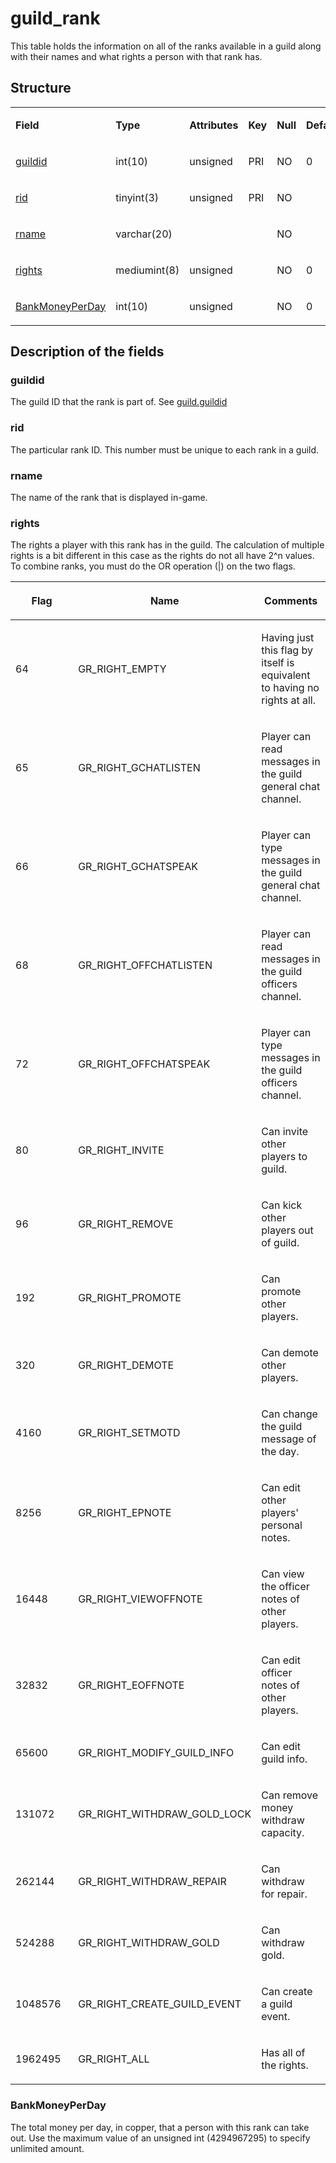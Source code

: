 # guild\_rank

This table holds the information on all of the ranks available in a guild along with their names and what rights a person with that rank has.

## Structure

<table>
<colgroup>
<col width="12%" />
<col width="12%" />
<col width="12%" />
<col width="12%" />
<col width="12%" />
<col width="12%" />
<col width="12%" />
<col width="12%" />
</colgroup>
<tbody>
<tr>
<td><p><strong>Field</strong></p></td>
<td><p><strong>Type</strong></p></td>
<td><p><strong>Attributes</strong></p></td>
<td><p><strong>Key</strong></p></td>
<td><p><strong>Null</strong></p></td>
<td><p><strong>Default</strong></p></td>
<td><p><strong>Extra</strong></p></td>
<td><p><strong>Comment</strong></p></td>
</tr>
<tr>
<td><p><a href="#guildid">guildid</a></p></td>
<td><p>int(10)</p></td>
<td><p>unsigned</p></td>
<td><p>PRI</p></td>
<td><p>NO</p></td>
<td><p>0</p></td>
<td><p> </p></td>
<td><p> </p></td>
</tr>
<tr>
<td><p><a href="#rid">rid</a></p></td>
<td><p>tinyint(3)</p></td>
<td><p>unsigned</p></td>
<td><p>PRI</p></td>
<td><p>NO</p></td>
<td><p> </p></td>
<td><p> </p></td>
<td><p> </p></td>
</tr>
<tr>
<td><p><a href="#rname">rname</a></p></td>
<td><p>varchar(20)</p></td>
<td><p> </p></td>
<td><p> </p></td>
<td><p>NO</p></td>
<td><p> </p></td>
<td><p> </p></td>
<td><p> </p></td>
</tr>
<tr>
<td><p><a href="#rights">rights</a></p></td>
<td><p>mediumint(8)</p></td>
<td><p>unsigned</p></td>
<td><p> </p></td>
<td><p>NO</p></td>
<td><p>0</p></td>
<td><p> </p></td>
<td><p> </p></td>
</tr>
<tr>
<td><p><a href="#bankmoneyperday">BankMoneyPerDay</a></p></td>
<td><p>int(10)</p></td>
<td><p>unsigned</p></td>
<td><p> </p></td>
<td><p>NO</p></td>
<td><p>0</p></td>
<td><p> </p></td>
<td><p> </p></td>
</tr>
</tbody>
</table>

## Description of the fields

### guildid

The guild ID that the rank is part of. See [guild.guildid](guild.md#guildid)

### rid

The particular rank ID. This number must be unique to each rank in a guild.

### rname

The name of the rank that is displayed in-game.

### rights

The rights a player with this rank has in the guild. The calculation of multiple rights is a bit different in this case as the rights do not all have 2^n values. To combine ranks, you must do the OR operation (\|) on the two flags.

<table>
<colgroup>
<col width="33%" />
<col width="33%" />
<col width="33%" />
</colgroup>
<thead>
<tr class="header">
<th><p>Flag</p></th>
<th><p>Name</p></th>
<th><p>Comments</p></th>
</tr>
</thead>
<tbody>
<tr>
<td><p>64</p></td>
<td><p>GR_RIGHT_EMPTY</p></td>
<td><p>Having just this flag by itself is equivalent to having no rights at all.</p></td>
</tr>
<tr>
<td><p>65</p></td>
<td><p>GR_RIGHT_GCHATLISTEN</p></td>
<td><p>Player can read messages in the guild general chat channel.</p></td>
</tr>
<tr>
<td><p>66</p></td>
<td><p>GR_RIGHT_GCHATSPEAK</p></td>
<td><p>Player can type messages in the guild general chat channel.</p></td>
</tr>
<tr>
<td><p>68</p></td>
<td><p>GR_RIGHT_OFFCHATLISTEN</p></td>
<td><p>Player can read messages in the guild officers channel.</p></td>
</tr>
<tr>
<td><p>72</p></td>
<td><p>GR_RIGHT_OFFCHATSPEAK</p></td>
<td><p>Player can type messages in the guild officers channel.</p></td>
</tr>
<tr>
<td><p>80</p></td>
<td><p>GR_RIGHT_INVITE</p></td>
<td><p>Can invite other players to guild.</p></td>
</tr>
<tr>
<td><p>96</p></td>
<td><p>GR_RIGHT_REMOVE</p></td>
<td><p>Can kick other players out of guild.</p></td>
</tr>
<tr>
<td><p>192</p></td>
<td><p>GR_RIGHT_PROMOTE</p></td>
<td><p>Can promote other players.</p></td>
</tr>
<tr>
<td><p>320</p></td>
<td><p>GR_RIGHT_DEMOTE</p></td>
<td><p>Can demote other players.</p></td>
</tr>
<tr>
<td><p>4160</p></td>
<td><p>GR_RIGHT_SETMOTD</p></td>
<td><p>Can change the guild message of the day.</p></td>
</tr>
<tr>
<td><p>8256</p></td>
<td><p>GR_RIGHT_EPNOTE</p></td>
<td><p>Can edit other players' personal notes.</p></td>
</tr>
<tr>
<td><p>16448</p></td>
<td><p>GR_RIGHT_VIEWOFFNOTE</p></td>
<td><p>Can view the officer notes of other players.</p></td>
</tr>
<tr>
<td><p>32832</p></td>
<td><p>GR_RIGHT_EOFFNOTE</p></td>
<td><p>Can edit officer notes of other players.</p></td>
</tr>
<tr>
<td><p>65600</p></td>
<td><p>GR_RIGHT_MODIFY_GUILD_INFO</p></td>
<td><p>Can edit guild info.</p></td>
</tr>
<tr>
<td><p>131072</p></td>
<td><p>GR_RIGHT_WITHDRAW_GOLD_LOCK</p></td>
<td><p>Can remove money withdraw capacity.</p></td>
</tr>
<tr>
<td><p>262144</p></td>
<td><p>GR_RIGHT_WITHDRAW_REPAIR</p></td>
<td><p>Can withdraw for repair.</p></td>
</tr>
<tr>
<td><p>524288</p></td>
<td><p>GR_RIGHT_WITHDRAW_GOLD</p></td>
<td><p>Can withdraw gold.</p></td>
</tr>
<tr>
<td><p>1048576</p></td>
<td><p>GR_RIGHT_CREATE_GUILD_EVENT</p></td>
<td><p>Can create a guild event.</p></td>
</tr>
<tr>
<td><p>1962495</p></td>
<td><p>GR_RIGHT_ALL</p></td>
<td><p>Has all of the rights.</p></td>
</tr>
</tbody>
</table>

### BankMoneyPerDay

The total money per day, in copper, that a person with this rank can take out. Use the maximum value of an unsigned int (4294967295) to specify unlimited amount.

